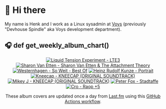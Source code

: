 # 👋 Hi there

My name is Henk and I work as a Linux sysadmin at <a href="https://www.voys.co/about/">Voys</a> (previously "Devhouse Spindle" aka Voys development department).

## 🎧 def get_weekly_album_chart()
<!-- lastfm -->
<p align="center"><a href="https://www.last.fm/music/Liquid+Tension+Experiment/LTE3"><img src="https://lastfm.freetls.fastly.net/i/u/64s/61ba5b03b92395e1636c8a4d06c04fc6.jpg" title="Liquid Tension Experiment - LTE3"></a> <a href="https://www.last.fm/music/Sharon+Van+Etten/Sharon+Van+Etten+&+The+Attachment+Theory"><img src="https://lastfm.freetls.fastly.net/i/u/64s/2ac4d90d3fd348668db2fa5ee0fb2e2f.jpg" title="Sharon Van Etten - Sharon Van Etten & The Attachment Theory"></a> <a href="https://www.last.fm/music/+noredirect/Westernhagen/So+Weit+-+Best+Of"><img src="https://lastfm.freetls.fastly.net/i/u/64s/7bd8cffc90fa663b2bfc97677dfce02e.jpg" title="Westernhagen - So Weit - Best Of"></a> <a href="https://www.last.fm/music/Heinz+Rudolf+Kunze/Portrait"><img src="https://lastfm.freetls.fastly.net/i/u/64s/1f24f0017a5232a7d27ab823a5ed03fe.jpg" title="Heinz Rudolf Kunze - Portrait"></a> <a href="https://www.last.fm/music/Kneecap/KNEECAP+(ORIGINAL+SOUNDTRACK)"><img src="https://lastfm.freetls.fastly.net/i/u/64s/4f33a111ca0faf3077d3aad82310e9de.jpg" title="Kneecap - KNEECAP (ORIGINAL SOUNDTRACK)"></a> <a href="https://www.last.fm/music/Mikey+J/KNEECAP+(ORIGINAL+SOUNDTRACK)"><img src="https://lastfm.freetls.fastly.net/i/u/64s/b371ad02d7ca3739851670b6860e39a2.jpg" title="Mikey J - KNEECAP (ORIGINAL SOUNDTRACK)"></a> <a href="https://www.last.fm/music/Peter+Fox/Stadtaffe"><img src="https://lastfm.freetls.fastly.net/i/u/64s/4f2215b8f5da47b88388ec67d621b495.png" title="Peter Fox - Stadtaffe"></a> <a href="https://www.last.fm/music/Cro/Raop+%252B5"><img src="https://lastfm.freetls.fastly.net/i/u/64s/781dcc465ee84d219bf3f61d4e7ad70c.png" title="Cro - Raop +5"></a> </p>

<p align="center">These album covers are updated once a day from <a href="https://www.last.fm/user/hbokh">Last.fm</a> using this <a href="https://github.com/marketplace/actions/lastfm-to-markdown">GitHub Actions workflow</a>.</p>
